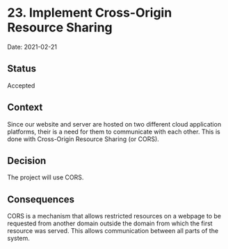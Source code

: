 # 23. Implement Cross-Origin Resource Sharing

Date: 2021-02-21

## Status

Accepted

## Context

Since our website and server are hosted on two different cloud application platforms, their is a need for them to communicate with each other. This is done with Cross-Origin Resource 
Sharing (or CORS).

## Decision

The project will use CORS.

## Consequences

CORS is a mechanism that allows restricted resources on a webpage to be requested from another domain outside the domain from which the first resource was served. This allows communication between all parts of the system.
